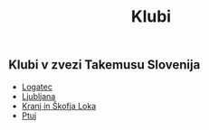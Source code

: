﻿---
layout: page
title: Klubi
---
## Klubi v zvezi Takemusu Slovenija

* [Logatec](http://takemusu.si/)
* [Ljubljana](http://)
* [Kranj in Škofja Loka](http://iwamaryuaikido.si/)
* [Ptuj](http://aikido-kaiso.si/)
